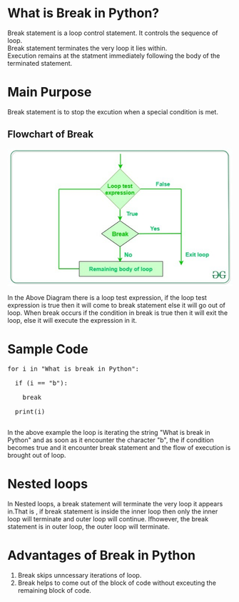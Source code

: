 # What is Break in Python?

Break statement is a loop control statement. It controls the sequence of loop.<br/>
Break statement terminates the very loop it lies within.<br/>
Execution remains at the statment immediately following the body of the terminated statement.<br/>

# Main Purpose<br/>  
Break statement is to stop the excution when a special condition is met. <br/>

## Flowchart of Break
![](Break.jpg)

In the Above Diagram there is a loop test expression, if the loop test expression is true then it will come to break statement else it will go out of loop. When break occurs if the condition in break is true then it will exit the loop, else it will execute the expression in it.

# Sample Code
<pre>
for i in "What is break in Python":<br/>
  if (i == "b"):<br/>
    break<br>
  print(i)<br/>
</pre>  

In the above example the loop is iterating the string "What is break in Python" and as soon as it encounter the character "b", the if condition becomes true and it encounter break statement and the flow of execution is brought out of loop.

# Nested loops
In Nested loops, a break statement will terminate the very loop it appears in.That is , if break statement is inside the inner loop then only the inner loop will terminate and outer loop will continue. Ifhowever, the break statement is in outer loop, the outer loop will terminate.

# Advantages of Break in Python
1. Break skips unncessary iterations of loop.<br/>
2. Break helps to come out of the block of code without exceuting the remaining block of code.<br/>